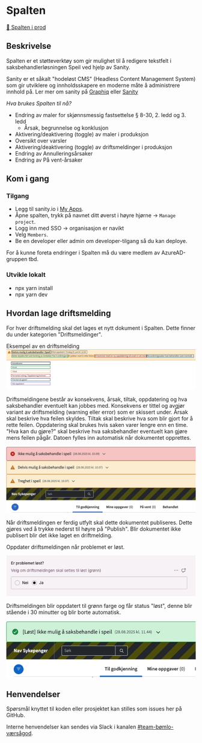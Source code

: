 # Spalten

[🔗 Spalten i prod](https://spalten.sanity.studio/)

## Beskrivelse

Spalten er et støtteverktøy som gir mulighet til å redigere tekstfelt i saksbehandlerløsningen Speil ved hjelp av Sanity.

Sanity er et såkalt "hodeløst CMS" (Headless Content Management System) som gir utviklere og innholdsskapere en moderne måte å administrere innhold på. Ler mer om sanity på [Graphiq](https://www.graphiq.design/verktoy/web/v/sanity/r/recRHeHhrBoevsvmQ) eller [Sanity](https://www.sanity.io/)

_Hva brukes Spalten til nå?_

- Endring av maler for skjønnsmessig fastsettelse § 8-30, 2. ledd og 3. ledd
  - Årsak, begrunnelse og konklusjon
- Aktivering/deaktivering (toggle) av maler i produksjon
- Oversikt over varsler
- Aktivering/deaktivering (toggle) av driftsmeldinger i produksjon
- Endring av Annulleringsårsaker
- Endring av På vent-årsaker

## Kom i gang

### Tilgang

- Legg til sanity.io i [My Apps](http://myapplications.microsoft.com/).
- Åpne spalten, trykk på navnet ditt øverst i høyre hjørne -> `Manage project`.
- Logg inn med SSO -> organisasjon er navikt
- Velg `Members`.
- Be en developer eller admin om developer-tilgang så du kan deploye.

For å kunne foreta endringer i Spalten må du være medlem av AzureAD-gruppen tbd.

### Utvikle lokalt

- npx yarn install
- npx yarn dev

## Hvordan lage driftsmelding

For hver driftsmelding skal det lages et nytt dokument i Spalten.
Dette finner du under kategorien "Driftsmeldinger".

Eksempel av en driftsmelding
![Mal driftsmelding.png](Mal%20driftsmelding.png)

Driftsmeldingene består av konsekvens, årsak, tiltak, oppdatering og hva saksbehandler eventuelt kan jobbes med.
Konsekvens er tittel og avgjør variant av driftsmelding (warning eller error) som er skissert under. Årsak skal beskrive hva feilen skyldes.
Tiltak skal beskrive hva som blir gjort for å rette feilen. Oppdatering skal brukes hvis saken varer lengre enn en time.
"Hva kan du gjøre?" skal beskrive hva saksbehandler eventuelt kan gjøre mens feilen pågår. Datoen fylles inn automatisk når dokumentet opprettes.

![Driftsmeldinger i speil](driftsmeldinger_i_speil.png)

Når driftsmeldingen er ferdig utfylt skal dette dokumentet publiseres. Dette gjøres ved å trykke nederst til høyre på "Publish".
Blir dokumentet ikke publisert blir det ikke laget en driftmelding.

Oppdater driftsmeldingen når problemet er løst.

![lost_radiobutton.png](lost_radiobutton.png)

Driftsmeldingen blir oppdatert til grønn farge og får status "løst", denne blir stående i 30 minutter og blir borte automatisk.

![lost_driftsmelding.png](lost_driftsmelding.png)

## Henvendelser

Spørsmål knyttet til koden eller prosjektet kan stilles som issues her på GitHub.

Interne henvendelser kan sendes via Slack i kanalen [#team-bømlo-værsågod](https://nav-it.slack.com/archives/C019637N90X).
